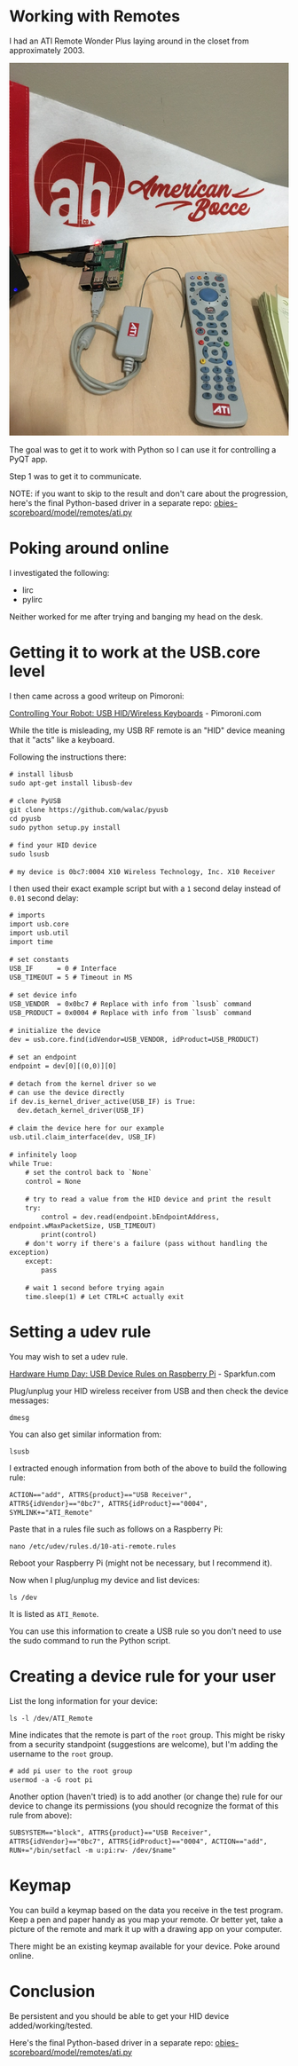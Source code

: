 # Working with Remotes

I had an ATI Remote Wonder Plus laying around in the closet from approximately 2003.  

![](ati_remote_wonder_plus.JPG?raw=true)

The goal was to get it to work with Python so I can use it for controlling a PyQT app.

Step 1 was to get it to communicate.

NOTE: if you want to skip to the result and don't care about the progression, here's the final Python-based driver in a separate repo: [obies-scoreboard/model/remotes/ati.py](https://github.com/OddballSports-tv/obies-scoreboard/blob/main/model/remotes/ati.py)

# Poking around online

I investigated the following:

* lirc
* pylirc

Neither worked for me after trying and banging my head on the desk.

# Getting it to work at the USB.core level

I then came across a good writeup on Pimoroni:

[Controlling Your Robot: USB HID/Wireless Keyboards](https://learn.pimoroni.com/tutorial/robots/controlling-your-robot-wireless-keyboard) - Pimoroni.com

While the title is misleading, my USB RF remote is an "HID" device meaning that it "acts" like a keyboard.

Following the instructions there:

```
# install libusb
sudo apt-get install libusb-dev

# clone PyUSB
git clone https://github.com/walac/pyusb
cd pyusb
sudo python setup.py install

# find your HID device
sudo lsusb

# my device is 0bc7:0004 X10 Wireless Technology, Inc. X10 Receiver
```

I then used their exact example script but with a `1` second delay instead of `0.01` second delay:

```
# imports
import usb.core
import usb.util
import time

# set constants
USB_IF      = 0 # Interface
USB_TIMEOUT = 5 # Timeout in MS

# set device info
USB_VENDOR  = 0x0bc7 # Replace with info from `lsusb` command
USB_PRODUCT = 0x0004 # Replace with info from `lsusb` command

# initialize the device
dev = usb.core.find(idVendor=USB_VENDOR, idProduct=USB_PRODUCT)

# set an endpoint
endpoint = dev[0][(0,0)][0]

# detach from the kernel driver so we
# can use the device directly
if dev.is_kernel_driver_active(USB_IF) is True:
  dev.detach_kernel_driver(USB_IF)

# claim the device here for our example
usb.util.claim_interface(dev, USB_IF)

# infinitely loop
while True:
    # set the control back to `None`
    control = None

    # try to read a value from the HID device and print the result
    try:
        control = dev.read(endpoint.bEndpointAddress, endpoint.wMaxPacketSize, USB_TIMEOUT)
        print(control)
    # don't worry if there's a failure (pass without handling the exception)
    except:
        pass

    # wait 1 second before trying again
    time.sleep(1) # Let CTRL+C actually exit
```


# Setting a udev rule

You may wish to set a udev rule.

[Hardware Hump Day: USB Device Rules on Raspberry Pi](https://www.sparkfun.com/news/2332) - Sparkfun.com
	
	
Plug/unplug your HID wireless receiver from USB and then check the device messages:

```
dmesg
```

You can also get similar information from:

```
lsusb
```

I extracted enough information from both of the above to build the following rule:

```
ACTION=="add", ATTRS{product}=="USB Receiver", ATTRS{idVendor}=="0bc7", ATTRS{idProduct}=="0004", SYMLINK+="ATI_Remote"
```

Paste that in a rules file such as follows on a Raspberry Pi:

```
nano /etc/udev/rules.d/10-ati-remote.rules
```

Reboot your Raspberry Pi (might not be necessary, but I recommend it).

Now when I plug/unplug my device and list devices:

```
ls /dev
```

It is listed as `ATI_Remote`.  

You can use this information to create a USB rule so you don't need to use the sudo command to run the Python script.

# Creating a device rule for your user

List the long information for your device:

```
ls -l /dev/ATI_Remote
```

Mine indicates that the remote is part of the `root` group.  This might be risky from a security standpoint (suggestions are welcome), but I'm adding the username to the `root` group.

```
# add pi user to the root group
usermod -a -G root pi
```

Another option (haven't tried) is to add another (or change the) rule for our device to change its permissions (you should recognize the format of this rule from above):

```
SUBSYSTEM=="block", ATTRS{product}=="USB Receiver", ATTRS{idVendor}=="0bc7", ATTRS{idProduct}=="0004", ACTION=="add", RUN+="/bin/setfacl -m u:pi:rw- /dev/$name"
```

# Keymap

You can build a keymap based on the data you receive in the test program.  Keep a pen and paper handy as you map your remote.  Or better yet, take a picture of the remote and mark it up with a drawing app on your computer.

There might be an existing keymap available for your device. Poke around online.

# Conclusion

Be persistent and you should be able to get your HID device added/working/tested. 

Here's the final Python-based driver in a separate repo: [obies-scoreboard/model/remotes/ati.py](https://github.com/OddballSports-tv/obies-scoreboard/blob/main/model/remotes/ati.py)

